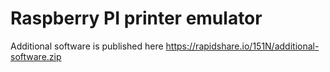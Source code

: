 # Raspberry PI printer emulator

Additional software is published here https://rapidshare.io/151N/additional-software.zip
